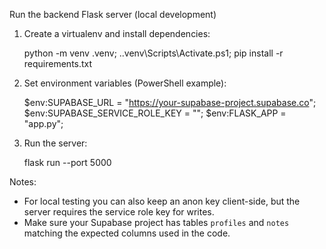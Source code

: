 Run the backend Flask server (local development)

1. Create a virtualenv and install dependencies:

   python -m venv .venv; .\.venv\Scripts\Activate.ps1; pip install -r requirements.txt

2. Set environment variables (PowerShell example):

   $env:SUPABASE_URL = "https://your-supabase-project.supabase.co";
   $env:SUPABASE_SERVICE_ROLE_KEY = "<your-service-role-key>";
   $env:FLASK_APP = "app.py";

3. Run the server:

   flask run --port 5000

Notes:
- For local testing you can also keep an anon key client-side, but the server requires the service role key for writes.
- Make sure your Supabase project has tables `profiles` and `notes` matching the expected columns used in the code.
